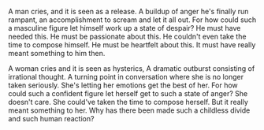 A man cries, and it is seen as a release. A buildup of anger he's finally run rampant, an accomplishment to scream and let it all out. For how could such a masculine figure let himself work up a state of despair? He must have needed this. He must be passionate about this. He couldn't even take the time to compose himself. He must be heartfelt about this. It must have really meant something to him then. 

A woman cries and it is seen as hysterics, A dramatic outburst consisting of irrational thought. A turning point in conversation where she is no longer taken seriously. She's letting her emotions get the best of her. For how could such a confident figure let herself get to such a state of anger? She doesn't care. She could've taken the time to compose herself. But it really meant something to her. Why has there been made such a childless divide and such human reaction?